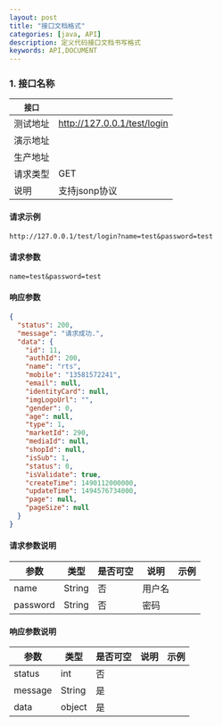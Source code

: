 ```yaml
---
layout: post
title: "接口文档格式"
categories: [java, API]
description: 定义代码接口文档书写格式
keywords: API,DOCUMENT
---
```






### 1. 接口名称

| `接口` |                               |
| ---- | ----------------------------- |
| 测试地址 | <http://127.0.0.1/test/login> |
| 演示地址 |                               |
| 生产地址 |                               |
| 请求类型 | GET                           |
| 说明   | 支持jsonp协议                     |

#### 请求示例

```http
http://127.0.0.1/test/login?name=test&password=test
```

#### 请求参数

```request
name=test&password=test
```

#### 响应参数

```json
{
  "status": 200,
  "message": "请求成功.",
  "data": {
    "id": 11,
    "authId": 200,
    "name": "rts",
    "mobile": "13581572241",
    "email": null,
    "identityCard": null,
    "imgLogoUrl": "",
    "gender": 0,
    "age": null,
    "type": 1,
    "marketId": 290,
    "mediaId": null,
    "shopId": null,
    "isSub": 1,
    "status": 0,
    "isValidate": true,
    "createTime": 1490112000000,
    "updateTime": 1494576734000,
    "page": null,
    "pageSize": null
  }
}
```

#### 请求参数说明

| 参数       | 类型     | 是否可空 | 说明   | 示例   |
| -------- | ------ | ---- | ---- | ---- |
| name     | String | 否    | 用户名  |      |
| password | String | 否    | 密码   |      |

#### 响应参数说明

| 参数      | 类型     | 是否可空 | 说明   | 示例   |
| ------- | ------ | ---- | ---- | ---- |
| status  | int    | 否    |      |      |
| message | String | 是    |      |      |
| data    | object | 是    |      |      |
